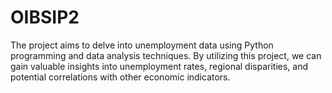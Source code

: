 # OIBSIP2
The project aims to delve into unemployment data using Python programming and data analysis techniques. By utilizing this project, we can gain valuable insights into unemployment rates, regional disparities, and potential correlations with other economic indicators.

